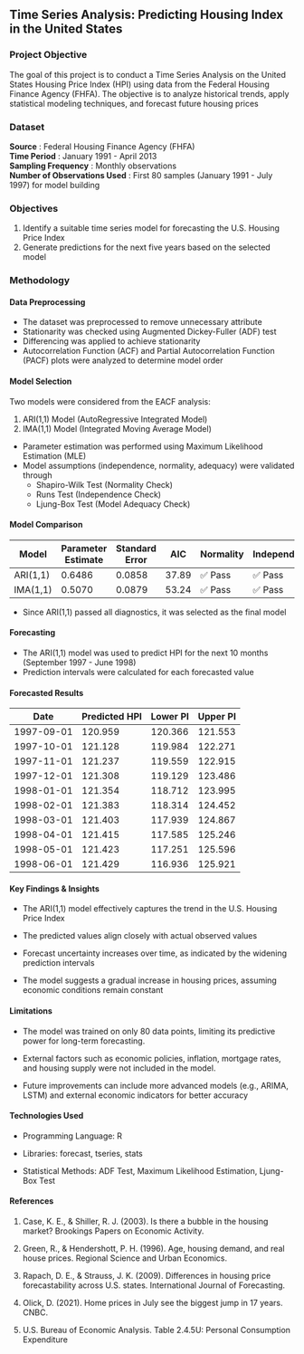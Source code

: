 ## Time Series Analysis: Predicting Housing Index in the United States

### Project Objective
The goal of this project is to conduct a Time Series Analysis on the United States Housing Price Index (HPI) using data from the Federal Housing Finance Agency (FHFA). The objective is to analyze historical trends, apply statistical modeling techniques, and forecast future housing prices

### Dataset
**Source** : Federal Housing Finance Agency (FHFA) <br/>
**Time Period** : January 1991 - April 2013 <br/>
**Sampling Frequency** : Monthly observations <br/>
**Number of Observations Used** : First 80 samples (January 1991 - July 1997) for model building <br/>

### Objectives
1. Identify a suitable time series model for forecasting the U.S. Housing Price Index
2. Generate predictions for the next five years based on the selected model

### Methodology
#### Data Preprocessing
- The dataset was preprocessed to remove unnecessary attribute
- Stationarity was checked using Augmented Dickey-Fuller (ADF) test
- Differencing was applied to achieve stationarity
- Autocorrelation Function (ACF) and Partial Autocorrelation Function (PACF) plots were analyzed to determine model order

#### Model Selection
Two models were considered from the EACF analysis:
1. ARI(1,1) Model (AutoRegressive Integrated Model)
2. IMA(1,1) Model (Integrated Moving Average Model)

- Parameter estimation was performed using Maximum Likelihood Estimation (MLE)
- Model assumptions (independence, normality, adequacy) were validated through
  - Shapiro-Wilk Test (Normality Check)
  - Runs Test (Independence Check)
  - Ljung-Box Test (Model Adequacy Check)
 #### Model Comparison 
 | Model    | Parameter Estimate | Standard Error | AIC   | Normality | Independence | Adequacy |
|----------|-------------------|---------------|-------|-----------|--------------|----------|
| ARI(1,1) | 0.6486            | 0.0858        | 37.89 | ✅ Pass    | ✅ Pass      | ✅ Pass  |
| IMA(1,1) | 0.5070            | 0.0879        | 53.24 | ✅ Pass    | ✅ Pass      | ❌ Fail  |

- Since ARI(1,1) passed all diagnostics, it was selected as the final model
#### Forecasting
- The ARI(1,1) model was used to predict HPI for the next 10 months (September 1997 - June 1998)
- Prediction intervals were calculated for each forecasted value

#### Forecasted Results
| Date       | Predicted HPI | Lower PI | Upper PI |
|------------|--------------|----------|----------|
| 1997-09-01 | 120.959      | 120.366  | 121.553  |
| 1997-10-01 | 121.128      | 119.984  | 122.271  |
| 1997-11-01 | 121.237      | 119.559  | 122.915  |
| 1997-12-01 | 121.308      | 119.129  | 123.486  |
| 1998-01-01 | 121.354      | 118.712  | 123.995  |
| 1998-02-01 | 121.383      | 118.314  | 124.452  |
| 1998-03-01 | 121.403      | 117.939  | 124.867  |
| 1998-04-01 | 121.415      | 117.585  | 125.246  |
| 1998-05-01 | 121.423      | 117.251  | 125.596  |
| 1998-06-01 | 121.429      | 116.936  | 125.921  |


#### Key Findings & Insights
- The ARI(1,1) model effectively captures the trend in the U.S. Housing Price Index

- The predicted values align closely with actual observed values

- Forecast uncertainty increases over time, as indicated by the widening prediction intervals

- The model suggests a gradual increase in housing prices, assuming economic conditions remain constant

 #### Limitations
- The model was trained on only 80 data points, limiting its predictive power for long-term forecasting.

- External factors such as economic policies, inflation, mortgage rates, and housing supply were not included in the model.

- Future improvements can include more advanced models (e.g., ARIMA, LSTM) and external economic indicators for better accuracy

#### Technologies Used
- Programming Language: R

- Libraries: forecast, tseries, stats

- Statistical Methods: ADF Test, Maximum Likelihood Estimation, Ljung-Box Test

#### References
1. Case, K. E., & Shiller, R. J. (2003). Is there a bubble in the housing market? Brookings Papers on Economic Activity.

2. Green, R., & Hendershott, P. H. (1996). Age, housing demand, and real house prices. Regional Science and Urban Economics.

3. Rapach, D. E., & Strauss, J. K. (2009). Differences in housing price forecastability across U.S. states. International Journal of Forecasting.

4. Olick, D. (2021). Home prices in July see the biggest jump in 17 years. CNBC.

5. U.S. Bureau of Economic Analysis. Table 2.4.5U: Personal Consumption Expenditure


 
